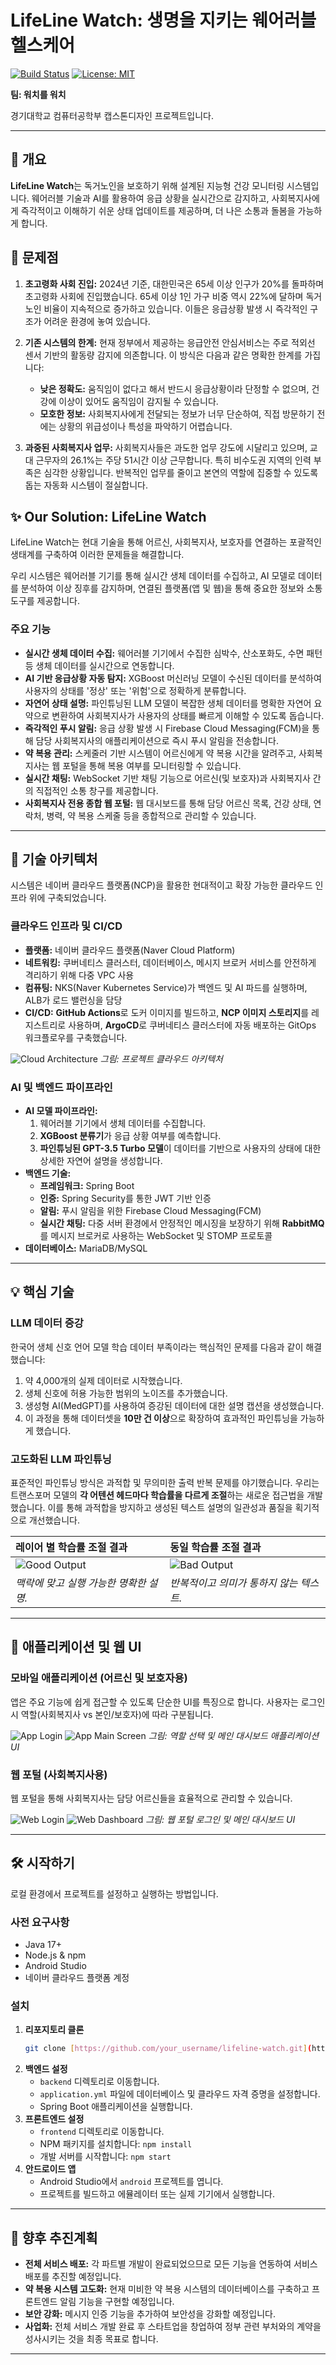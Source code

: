 # LifeLine Watch: 생명을 지키는 웨어러블 헬스케어

[![Build Status](https://img.shields.io/badge/build-passing-brightgreen)](https://github.com)
[![License: MIT](https://img.shields.io/badge/License-MIT-yellow.svg)](https://opensource.org/licenses/MIT)

**팀: 워치를 워치**

경기대학교 컴퓨터공학부 캡스톤디자인 프로젝트입니다.

---

## 📖 개요

**LifeLine Watch**는 독거노인을 보호하기 위해 설계된 지능형 건강 모니터링 시스템입니다. 웨어러블 기술과 AI를 활용하여 응급 상황을 실시간으로 감지하고, 사회복지사에게 즉각적이고 이해하기 쉬운 상태 업데이트를 제공하며, 더 나은 소통과 돌봄을 가능하게 합니다.

## 🚨 문제점

1.  **초고령화 사회 진입:** 2024년 기준, 대한민국은 65세 이상 인구가 20%를 돌파하며 초고령화 사회에 진입했습니다. 65세 이상 1인 가구 비중 역시 22%에 달하며 독거노인 비율이 지속적으로 증가하고 있습니다. 이들은 응급상황 발생 시 즉각적인 구조가 어려운 환경에 놓여 있습니다.

2.  **기존 시스템의 한계:** 현재 정부에서 제공하는 응급안전 안심서비스는 주로 적외선 센서 기반의 활동량 감지에 의존합니다. 이 방식은 다음과 같은 명확한 한계를 가집니다:
    * **낮은 정확도:** 움직임이 없다고 해서 반드시 응급상황이라 단정할 수 없으며, 건강에 이상이 있어도 움직임이 감지될 수 있습니다.
    * **모호한 정보:** 사회복지사에게 전달되는 정보가 너무 단순하여, 직접 방문하기 전에는 상황의 위급성이나 특성을 파악하기 어렵습니다.

3.  **과중된 사회복지사 업무:** 사회복지사들은 과도한 업무 강도에 시달리고 있으며, 교대 근무자의 26.1%는 주당 51시간 이상 근무합니다. 특히 비수도권 지역의 인력 부족은 심각한 상황입니다. 반복적인 업무를 줄이고 본연의 역할에 집중할 수 있도록 돕는 자동화 시스템이 절실합니다.

## ✨ Our Solution: LifeLine Watch

LifeLine Watch는 현대 기술을 통해 어르신, 사회복지사, 보호자를 연결하는 포괄적인 생태계를 구축하여 이러한 문제들을 해결합니다.

우리 시스템은 웨어러블 기기를 통해 실시간 생체 데이터를 수집하고, AI 모델로 데이터를 분석하여 이상 징후를 감지하며, 연결된 플랫폼(앱 및 웹)을 통해 중요한 정보와 소통 도구를 제공합니다.

### 주요 기능

* **실시간 생체 데이터 수집:** 웨어러블 기기에서 수집한 심박수, 산소포화도, 수면 패턴 등 생체 데이터를 실시간으로 연동합니다.
* **AI 기반 응급상황 자동 탐지:** XGBoost 머신러닝 모델이 수신된 데이터를 분석하여 사용자의 상태를 '정상' 또는 '위험'으로 정확하게 분류합니다.
* **자연어 상태 설명:** 파인튜닝된 LLM 모델이 복잡한 생체 데이터를 명확한 자연어 요약으로 변환하여 사회복지사가 사용자의 상태를 빠르게 이해할 수 있도록 돕습니다.
* **즉각적인 푸시 알림:** 응급 상황 발생 시 Firebase Cloud Messaging(FCM)을 통해 담당 사회복지사의 애플리케이션으로 즉시 푸시 알림을 전송합니다.
* **약 복용 관리:** 스케줄러 기반 시스템이 어르신에게 약 복용 시간을 알려주고, 사회복지사는 웹 포털을 통해 복용 여부를 모니터링할 수 있습니다.
* **실시간 채팅:** WebSocket 기반 채팅 기능으로 어르신(및 보호자)과 사회복지사 간의 직접적인 소통 창구를 제공합니다.
* **사회복지사 전용 종합 웹 포털:** 웹 대시보드를 통해 담당 어르신 목록, 건강 상태, 연락처, 병력, 약 복용 스케줄 등을 종합적으로 관리할 수 있습니다.

---

## 🚀 기술 아키텍처

시스템은 네이버 클라우드 플랫폼(NCP)을 활용한 현대적이고 확장 가능한 클라우드 인프라 위에 구축되었습니다.

### 클라우드 인프라 및 CI/CD
* **플랫폼:** 네이버 클라우드 플랫폼(Naver Cloud Platform)
* **네트워킹:** 쿠버네티스 클러스터, 데이터베이스, 메시지 브로커 서비스를 안전하게 격리하기 위해 다중 VPC 사용
* **컴퓨팅:** NKS(Naver Kubernetes Service)가 백엔드 및 AI 파드를 실행하며, ALB가 로드 밸런싱을 담당
* **CI/CD:** **GitHub Actions**로 도커 이미지를 빌드하고, **NCP 이미지 스토리지**를 레지스트리로 사용하며, **ArgoCD**로 쿠버네티스 클러스터에 자동 배포하는 GitOps 워크플로우를 구축했습니다.

![Cloud Architecture](https://i.imgur.com/nL1M1Gz.png)
*그림: 프로젝트 클라우드 아키텍처*

### AI 및 백엔드 파이프라인
* **AI 모델 파이프라인:**
    1.  웨어러블 기기에서 생체 데이터를 수집합니다.
    2.  **XGBoost 분류기**가 응급 상황 여부를 예측합니다.
    3.  **파인튜닝된 GPT-3.5 Turbo 모델**이 데이터를 기반으로 사용자의 상태에 대한 상세한 자연어 설명을 생성합니다.
* **백엔드 기술:**
    * **프레임워크:** Spring Boot
    * **인증:** Spring Security를 통한 JWT 기반 인증
    * **알림:** 푸시 알림을 위한 Firebase Cloud Messaging(FCM)
    * **실시간 채팅:** 다중 서버 환경에서 안정적인 메시징을 보장하기 위해 **RabbitMQ**를 메시지 브로커로 사용하는 WebSocket 및 STOMP 프로토콜
* **데이터베이스:** MariaDB/MySQL

---

## 💡 핵심 기술

### LLM 데이터 증강
한국어 생체 신호 언어 모델 학습 데이터 부족이라는 핵심적인 문제를 다음과 같이 해결했습니다:
1.  약 4,000개의 실제 데이터로 시작했습니다.
2.  생체 신호에 허용 가능한 범위의 노이즈를 추가했습니다.
3.  생성형 AI(MedGPT)를 사용하여 증강된 데이터에 대한 설명 캡션을 생성했습니다.
4.  이 과정을 통해 데이터셋을 **10만 건 이상**으로 확장하여 효과적인 파인튜닝을 가능하게 했습니다.

### 고도화된 LLM 파인튜닝
표준적인 파인튜닝 방식은 과적합 및 무의미한 출력 반복 문제를 야기했습니다. 우리는 트랜스포머 모델의 **각 어텐션 헤드마다 학습률을 다르게 조절**하는 새로운 접근법을 개발했습니다. 이를 통해 과적합을 방지하고 생성된 텍스트 설명의 일관성과 품질을 획기적으로 개선했습니다.

| 레이어 별 학습률 조절 결과 | 동일 학습률 조절 결과 |
| :--- | :--- |
| ![Good Output](https://i.imgur.com/p1h3t1Z.png) | ![Bad Output](https://i.imgur.com/4q6F45w.png) |
| *맥락에 맞고 실행 가능한 명확한 설명.* | *반복적이고 의미가 통하지 않는 텍스트.* |

---

## 📱 애플리케이션 및 웹 UI

### 모바일 애플리케이션 (어르신 및 보호자용)
앱은 주요 기능에 쉽게 접근할 수 있도록 단순한 UI를 특징으로 합니다. 사용자는 로그인 시 역할(사회복지사 vs 본인/보호자)에 따라 구분됩니다.

![App Login](https://i.imgur.com/83pIY4y.png)
![App Main Screen](https://i.imgur.com/2U54U5s.png)
*그림: 역할 선택 및 메인 대시보드 애플리케이션 UI*

### 웹 포털 (사회복지사용)
웹 포털을 통해 사회복지사는 담당 어르신들을 효율적으로 관리할 수 있습니다.

![Web Login](https://i.imgur.com/2R6oG1g.png)
![Web Dashboard](https://i.imgur.com/n14aT5X.png)
*그림: 웹 포털 로그인 및 메인 대시보드 UI*

---

## 🛠 시작하기

로컬 환경에서 프로젝트를 설정하고 실행하는 방법입니다.

### 사전 요구사항

* Java 17+
* Node.js & npm
* Android Studio
* 네이버 클라우드 플랫폼 계정

### 설치

1.  **리포지토리 클론**
    ```sh
    git clone [https://github.com/your_username/lifeline-watch.git](https://github.com/your_username/lifeline-watch.git)
    ```
2.  **백엔드 설정**
    * `backend` 디렉토리로 이동합니다.
    * `application.yml` 파일에 데이터베이스 및 클라우드 자격 증명을 설정합니다.
    * Spring Boot 애플리케이션을 실행합니다.
3.  **프론트엔드 설정**
    * `frontend` 디렉토리로 이동합니다.
    * NPM 패키지를 설치합니다: `npm install`
    * 개발 서버를 시작합니다: `npm start`
4.  **안드로이드 앱**
    * Android Studio에서 `android` 프로젝트를 엽니다.
    * 프로젝트를 빌드하고 에뮬레이터 또는 실제 기기에서 실행합니다.

---

## 🔮 향후 추진계획

* **전체 서비스 배포:** 각 파트별 개발이 완료되었으므로 모든 기능을 연동하여 서비스 배포를 추진할 예정입니다.
* **약 복용 시스템 고도화:** 현재 미비한 약 복용 시스템의 데이터베이스를 구축하고 프론트엔드 알림 기능을 구현할 예정입니다.
* **보안 강화:** 메시지 인증 기능을 추가하여 보안성을 강화할 예정입니다.
* **사업화:** 전체 서비스 개발 완료 후 스타트업을 창업하여 정부 관련 부처와의 계약을 성사시키는 것을 최종 목표로 합니다.

---

